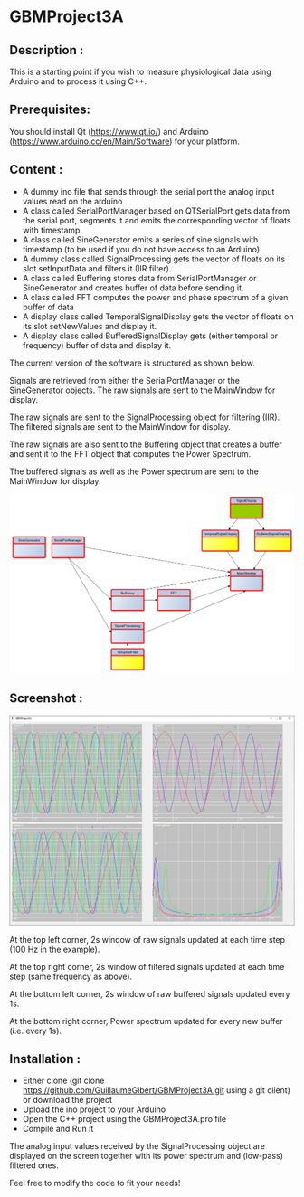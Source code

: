 # GBMProject3A

Description :
-------------

This is a starting point if you wish to measure physiological data using Arduino and to process it using C++. 

Prerequisites:
--------------

You should install Qt (https://www.qt.io/) and Arduino (https://www.arduino.cc/en/Main/Software) for your platform.

Content :
---------

* A dummy ino file that sends through the serial port the analog input values read on the arduino
* A class called SerialPortManager based on QTSerialPort gets data from the serial port, segments it and emits the corresponding vector of floats with timestamp.
* A class called SineGenerator emits a series of sine signals with timestamp (to be used if you do not have access to an Arduino)
* A dummy class called SignalProcessing gets the vector of floats on its slot setInputData and filters it (IIR filter).
* A class called Buffering stores data from SerialPortManager or SineGenerator and creates buffer of data before sending it.
* A class called FFT computes the power and phase spectrum of a given buffer of data
* A display class called TemporalSignalDisplay gets the vector of floats on its slot setNewValues and display it.
* A display class called BufferedSignalDisplay gets (either temporal or frequency) buffer of data  and display it.

The current version of the software is structured as shown below. 

Signals are retrieved from either the SerialPortManager or the SineGenerator objects. The raw signals are sent to the MainWindow for display.

The raw signals are sent to the SignalProcessing object for filtering (IIR). The filtered signals are sent to the MainWindow for display.

The raw signals are also sent to the Buffering object that creates a buffer and sent it to the FFT object that computes the Power Spectrum.

The buffered signals as well as the Power spectrum are sent to the MainWindow for display.

![Structure](doc/images/GBMProject3A_structure.jpg?raw=true "Structure")

Screenshot :
-------------

![Screenshot](doc/images/GBMProject3A_screenshot.jpg?raw=true "Screenshot")

At the top left corner, 2s window of raw signals updated at each time step (100 Hz in the example). 

At the top right corner, 2s window of filtered signals updated at each time step (same frequency as above).

At the bottom left corner, 2s window of raw buffered signals updated every 1s.

At the bottom right corner, Power spectrum updated for every new buffer (i.e. every 1s).

Installation :
-------------

* Either clone (git clone https://github.com/GuillaumeGibert/GBMProject3A.git using a git client) or download the project
* Upload the ino project to your Arduino
* Open the C++ project using the GBMProject3A.pro file
* Compile and Run it

The analog input values received by the SignalProcessing object are displayed on the screen together with its power spectrum and (low-pass) filtered ones.

Feel free to modify the code to fit your needs!

